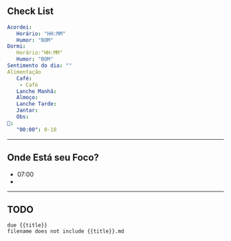 ## Check List 
 ```yaml
 Acordei:
	Horário: "HH:MM"
	Humor: "BOM"
 Dormi:
	Horário:"HH:MM"
	Humor: "BOM"
Sentimento do dia: ""
Alimentação
	Café:
	 - Café
	Lanche Manhã:
	Almoço:
	Lanche Tarde:
	Jantar:
	Obs:
🚽:
	"00:00": 0-10
 ```
---
## Onde Está seu Foco?
- 07:00
- 
---
## TODO
```tasks
due {{title}}
filename does not include {{title}}.md
```
